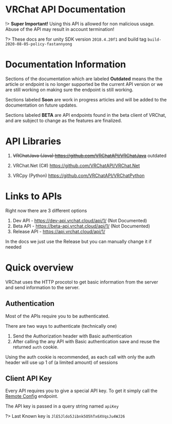 # VRChat API Documentation

!> **Super Important!** Using this API is allowed for non malicious usage. Abuse of the API may result in account termination!

?> These docs are for unity SDK version `2018.4.20f1` and build tag `build-2020-08-05-policy-fastannyong`

# Documentation Information

Sections of the documentation which are labeled **Outdated** means the the article or endpoint is no longer supported be the current API version or we are still working on making sure the endpoint is still working.

Sections labeled **Soon** are work in progress articles and will be added to the documentation on future updates.

Sections labeled **BETA** are API endpoints found in the beta client of VRChat, and are subject to change as the features are finalized.

# API Libraries

1. ~~VRChatJava (Java) https://github.com/VRChatAPI/VRChatJava~~ outdated

2. VRChat.Net (C#) https://github.com/VRChatAPI/VRChat.Net

3. VRCpy (Python) https://github.com/VRChatAPI/VRChatPython


# Links to APIs

Right now there are 3 different options

1. Dev API - https://dev-api.vrchat.cloud/api/1/ (Not Documented)
2. Beta API - https://beta-api.vrchat.cloud/api/1/ (Not Documented)
3. Release API - https://api.vrchat.cloud/api/1/

In the docs we just use the Release but you can manually change it if needed

# Quick overview

VRChat uses the HTTP procotol to get basic information from the server and send information to the server.

## Authentication

Most of the APIs require you to be authenticated.

There are two ways to authenticate (technically one)

1. Send the Authorization header with Basic authentication
2. After calling the any API with Basic authentication save and reuse the returned `auth` cookie.

Using the auth cookie is recommended, as each call with only the auth header will use up 1 of (a limited amount) of sessions

## Client API Key

Every API requires you to give a special API key. To get it simply call the [Remote Config](/SystemAPI/Config.md) endpoint.

The API key is passed in a query string named `apiKey`

?> Last Known key is `JlE5Jldo5Jibnk5O5hTx6XVqsJu4WJ26`
